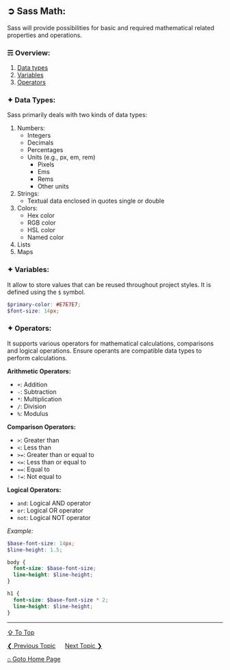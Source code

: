 ## &#10162; Sass Math:
Sass will provide possibilities for basic and required mathematical related properties and operations.

### &#9780; Overview:
1. [Data types](#-data-types)
2. [Variables](#-variables)
3. [Operators](#-operators)

### &#10022; Data Types:
Sass primarily deals with two kinds of data types:
1. Numbers:
	- Integers
	- Decimals
	- Percentages
	- Units (e.g., px, em, rem) 
		- Pixels
		- Ems
		- Rems
		- Other units
2. Strings:
	- Textual data enclosed in quotes single or double
3. Colors: 
	- Hex color
	- RGB color
	- HSL color
	- Named color
4. Lists
5. Maps

### &#10022; Variables:
It allow to store values that can be reused throughout project styles. It is defined using the `$` symbol.

```scss
$primary-color: #E7E7E7;
$font-size: 14px;
```

### &#10022; Operators:
It supports various operators for mathematical calculations, comparisons and logical operations. Ensure operants are compatible data types to perform calculations.

**Arithmetic Operators:**
- `+`: Addition
- `-`: Subtraction
- `*`: Multiplication
- `/`: Division
- `%`: Modulus

**Comparison Operators:**
- `>`: Greater than
- `<`: Less than
- `>=`: Greater than or equal to
- `<=`: Less than or equal to
- `==`: Equal to
- `!=`: Not equal to

**Logical Operators:** 
- `and`: Logical AND operator
- `or`: Logical OR operator
- `not`: Logical NOT operator

*Example:*
```scss
$base-font-size: 14px;
$line-height: 1.5;

body {
  font-size: $base-font-size;
  line-height: $line-height;
}

h1 {
  font-size: $base-font-size * 2;
  line-height: $line-height;
}
```

---
[&#8682; To Top](#-sass-math)

[&#10094; Previous Topic](./basic-syntax.md) &emsp; [Next Topic &#10095;](./nesting.md)

[&#8962; Goto Home Page](../README.md)
